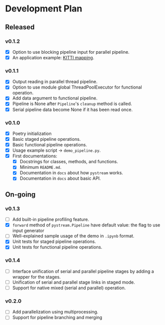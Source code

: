 # Development Plan

## Released

### v0.1.2

- [x] Option to use blocking pipeline input for parallel pipeline.
- [x] An application example: [KITTI mapping](https://github.com/MukhlasAdib/KITTI_Mapping).

### v0.1.1

- [x] Output reading in parallel thread pipeline.
- [x] Option to use module global ThreadPoolExecutor for functional operation.
- [x] Add data argument to functional pipeline.
- [x] Pipeline is None after `Pipeline`'s `cleanup` method is called.
- [x] Serial pipeline data become None if it has been read once.

### v0.1.0

- [x] Poetry initialization
- [x] Basic staged pipeline operations.
- [x] Basic functional pipeline operations.
- [x] Usage example script -> `demo_pipeline.py`.
- [x] First documentations:
  - [x] Docstrings for classes, methods, and functions.
  - [x] Minimum `README.md`.
  - [x] Documentation in `docs` about how `pystream` works.
  - [x] Documentation in `docs` about basic API.

## On-going

### v0.1.3

- [ ] Add built-in pipeline profiling feature.
- [x] `forward` method of `pystream.Pipeline` have default value: the flag to use input generator
- [ ] Well-explained sample usage of the demo in `.ipynb` format.
- [x] Unit tests for staged pipeline operations.
- [x] Unit tests for functional pipeline operations.

### v0.1.4

- [ ] Interface unification of serial and parallel pipeline stages by adding a wrapper for the stages.
- [ ] Unification of serial and parallel stage links in staged mode.
- [ ] Support for native mixed (serial and parallel) operation.

### v0.2.0

- [ ] Add parallelization using multiprocessing.
- [ ] Support for pipeline branching and merging
